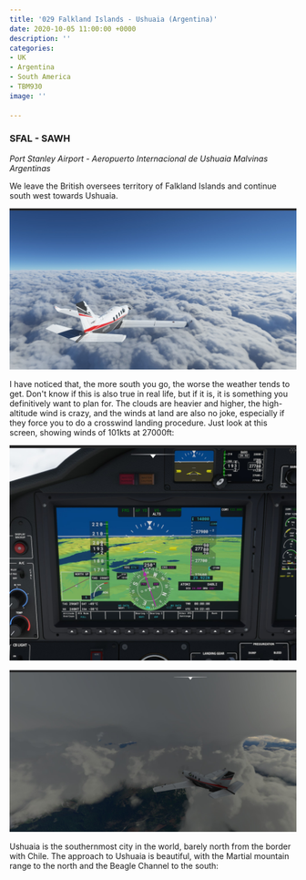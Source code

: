 ```yaml
---
title: '029 Falkland Islands - Ushuaia (Argentina)'
date: 2020-10-05 11:00:00 +0000
description: ''
categories:
- UK
- Argentina
- South America
- TBM930
image: ''

---
```

### SFAL - SAWH

_Port Stanley Airport - Aeropuerto Internacional de Ushuaia Malvinas Argentinas_

We leave the British oversees territory of Falkland Islands and continue south west towards Ushuaia.

![](/images/029_sfal-sawh_01.jpg)

I have noticed that, the more south you go, the worse the weather tends to get. Don't know if this is also true in real life, but if it is, it is something you definitively want to plan for. The clouds are heavier and higher, the high-altitude wind is crazy, and the winds at land are also no joke, especially if they force you to do a crosswind landing procedure. Just look at this screen, showing winds of 101kts at 27000ft:

![](/images/029_sfal-sawh_02.jpg)

![](/images/029_sfal-sawh_03.jpg)

Ushuaia is the southernmost city in the world, barely north from the border with Chile. The approach to Ushuaia is beautiful, with the Martial mountain range to the north and the Beagle Channel to the south: